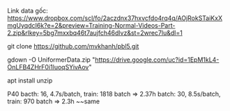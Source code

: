 Link data gốc:
https://www.dropbox.com/scl/fo/2aczdnx37hxvcfdo4rq4q/AOjRokSTaiKxXmgUyqdcI6k?e=2&preview=Training-Normal-Videos-Part-2.zip&rlkey=5bg7mxxbq46t7aujfch46dlvz&st=2wrec7lu&dl=1

git clone https://github.com/mvkhanh/pbl5.git

gdown -O UniformerData.zip "https://drive.google.com/uc?id=1EpM1kL4-OnLFB4ZHrF0i1luoqSYivAov"

apt install unzip

P40 bacth: 16, 4.7s/batch, train: 1818 batch => 2.37h
    batch: 30, 8.5s/batch, train: 970 batch => 2.3h ~~same
